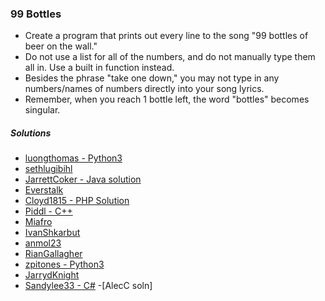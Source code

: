 ### 99 Bottles
- Create a program that prints out every line to the song "99 bottles of beer on the wall."
- Do not use a list for all of the numbers, and do not manually type them all in. Use a built in function instead.
- Besides the phrase "take one down," you may not type in any numbers/names of numbers directly into your song lyrics.
- Remember, when you reach 1 bottle left, the word "bottles" becomes singular.

##### Solutions
- [luongthomas - Python3](https://github.com/luongthomas/Python-Mini-Projects/blob/master/99%20Bottles/99bottles.py)
- [sethlugibihl](https://github.com/sethlugibihl/BeginnerProjectSolutions/blob/master/99Bottles.py)
- [JarrettCoker - Java solution](https://github.com/JarrettCoker/Beginner-Projects/blob/master/projects/Solutions/Bottles.java)
- [Everstalk](https://github.com/Everstalk/BP/blob/master/99%20Bottles.py)
- [Cloyd1815 - PHP Solution](https://github.com/cloyd1815/bottles/blob/master/99-botles.php)
- [Piddl - C++](https://github.com/piddl/randomprojects/blob/master/99-bottles.cpp)
- [Miafro](https://github.com/miafro/Python-Beginner-Projects/blob/master/99-bottles.py)
- [IvanShkarbut](https://github.com/IvanShkarbut/Solution-for-99-bottles/blob/master/bottles.py)
- [anmol23](https://github.com/anmol23/beginner/blob/master/99%20Bottles%20C%2B%2B)
- [RianGallagher](https://github.com/RianGallagher/Beginner-projects-solutions/blob/master/99bottles.py)
- [zpitones - Python3](https://github.com/zpitones/beginner-projects/blob/master/projects/Solutions/99-bottles.py)
- [JarrydKnight](https://github.com/Jknight85/99Bottles/blob/master/99Bottles/99Bottles.cpp)
- [Sandylee33 - C#](https://github.com/Sandylee33/99-bottles-of-beer/blob/master/99_bottles_of_beer_CSharp/Program.cs)
-[AlecC soln]
